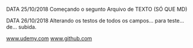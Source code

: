 DATA 25/10/2018
Começando o segunto Arquivo de TEXTO (SÓ QUE MD)

DATA 26/10/2018
Alterando os testos de todos os campos... para teste... de... subida.

www.udemy.com
www.github.com
